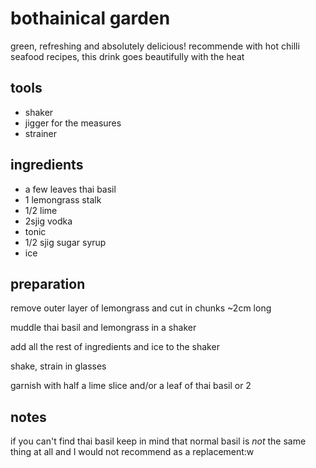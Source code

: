# bothainical garden

green, refreshing and absolutely delicious! recommende with hot chilli seafood recipes, this drink goes beautifully with the heat

## tools

- shaker
- jigger for the measures
- strainer

## ingredients

- a few leaves thai basil
- 1 lemongrass stalk
- 1/2 lime
- 2sjig vodka
- tonic
- 1/2 sjig sugar syrup
- ice

## preparation

remove outer layer of lemongrass and cut in chunks ~2cm long

muddle thai basil and lemongrass in a shaker

add all the rest of ingredients and ice to the shaker

shake, strain in glasses

garnish with half a lime slice and/or a leaf of thai basil or 2

## notes

if you can't find thai basil keep in mind that normal basil is *not* the same thing at all and I would not recommend as a replacement:w


